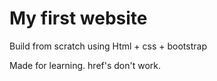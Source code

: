 # My first website
Build from scratch using Html + css + bootstrap

Made for learning. href's don't work.
